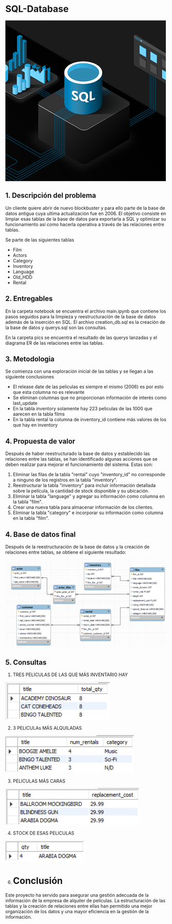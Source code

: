 # SQL-Database

![sql](./pics/sql.png)

## 1. Descripción del problema
Un cliente quiere abrir de nuevo blockbuster y para ello parte de la base de datos antigua cuya ultima actualización fue en 2006. 
El objetivo consiste en limpiar esas tablas de la base de datos para exportarla a SQL y optimizar su funcionamiento así como hacerla operativa a través de las relaciones entre tablas.

Se parte de las siguientes tablas
- Film
- Actors
- Category
- Inventory
- Language
- Old_HDD
- Rental

## 2. Entregables

En la carpeta notebook se encuentra el archivo main.ipynb que contiene los pasos seguidos para la limpieza y reestructuración de la base de datos además de la inserción en SQL.
El archivo creation_db.sql es la creación de la base de datos y querys.sql son las consultas.

En la carpeta pics se encuentra el resultado de las querys lanzadas y el diagrama ER de las relaciones entre las tablas.

## 3. Metodologia

Se comienza con una exploración inicial de las tablas y se llegan a las siguiente conclusiones
- El release date de las peliculas es siempre el mismo (2006) es por esto que esta columna no es relevante
- Se eliminan columnas que no proporcionan información de interés como last_update
- En la tabla inventory solamente hay 223 peliculas de las 1000 que aarecen en la tabla films
- En la tabla rental la columna de inventory_id contiene más valores de los que hay en inventory

## 4. Propuesta de valor

Después de haber reestructurado la base de datos y establecido las relaciones entre las tablas, se han identificado algunas acciones que se deben realizar para mejorar el funcionamiento del sistema. Estas son:

1. Eliminar las filas de la tabla "rental" cuyo "inventory_id" no corresponde a ninguno de los registros en la tabla "inventory".
2. Reestructurar la tabla "inventory" para incluir información detallada sobre la película, la cantidad de stock disponible y su ubicación.
3. Eliminar la tabla "language" y agregar su información como columna en la tabla "film".
4. Crear una nueva tabla para almacenar información de los clientes.
5. Eliminar la tabla "category" e incorporar su información como columna en la tabla "film".

## 4. Base de datos final

Después de la reestructuración de la base de datos y la creación de relaciones entre tablas, se obtiene el siguiente resultado:

![diagrama](./pics/diagrama_eer.png)



## 5. Consultas

1. TRES PELICULAS DE LAS QUE MÁS INVENTARIO HAY

![query1](./pics/query1.png)

2. 3 PELICULAs MÁS ALQUILADAS

![query2](./pics/query2.png)

3. PELICULAS MÁS CARAS 

![query3](./pics/query3.png)

4. STOCK DE ESAS PELICULAS

![query4](./pics/query4.png)

6. # Conclusión

Este proyecto ha servido para asegurar una gestión adecuada de la información de la empresa de alquiler de películas. La estructuración de las tablas y la creación de relaciones entre ellas han permitido una mejor organización de los datos y una mayor eficiencia en la gestión de la información.
